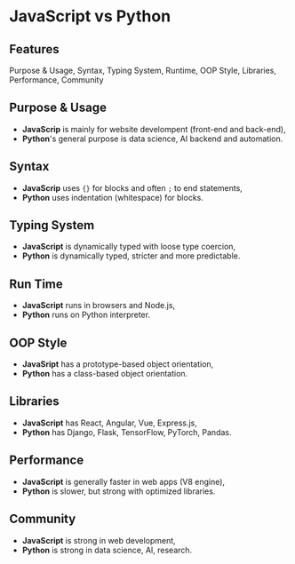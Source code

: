 # JavaScript vs Python

## Features 
Purpose & Usage, Syntax, Typing System, Runtime, OOP Style, Libraries, Performance, Community

## Purpose & Usage
- **JavaScrip** is mainly for website develompent (front-end and back-end),
- **Python**'s general purpose is data science, AI backend and automation. 

## Syntax
- **JavaScrip** uses `{}` for blocks and often `;` to end statements,
- **Python** uses indentation (whitespace) for blocks.

## Typing System
- **JavaScript** is dynamically typed with loose type coercion,
- **Python** is dynamically typed, stricter and more predictable.

## Run Time
- **JavaScript** runs in browsers and Node.js,
- **Python** runs on Python interpreter.

## OOP Style
- **JavaSript** has a prototype-based object orientation,
- **Python** has a class-based object orientation.

## Libraries
- **JavaScript** has React, Angular, Vue, Express.js,
- **Python** has Django, Flask, TensorFlow, PyTorch, Pandas.

## Performance
- **JavaScript** is generally faster in web apps (V8 engine),
- **Python** is slower, but strong with optimized libraries.

## Community
- **JavaScript** is strong in web development,
- **Python** is strong in data science, AI, research.